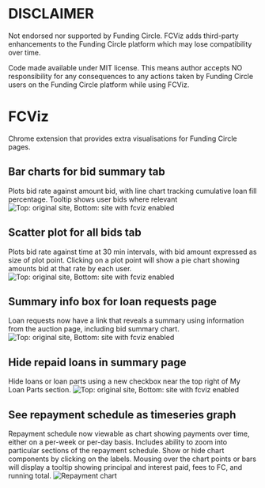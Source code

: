 # DISCLAIMER
Not endorsed nor supported by Funding Circle. FCViz adds third-party enhancements to the Funding Circle platform which may lose compatibility over time.

Code made available under MIT license.
This means author accepts NO responsibility for any consequences to any actions taken by Funding Circle users on the Funding Circle platform while using FCViz.

# FCViz
Chrome extension that provides extra visualisations for Funding Circle pages.

## Bar charts for bid summary tab
Plots bid rate against amount bid, with line chart tracking cumulative loan fill percentage.
Tooltip shows user bids where relevant
![Top: original site, Bottom: site with fcviz enabled](http://lonerifle.github.io/fcviz/fcviz.png)

## Scatter plot for all bids tab
Plots bid rate against time at 30 min intervals, with bid amount expressed as size of plot point.
Clicking on a plot point will show a pie chart showing amounts bid at that rate by each user.
![Top: original site, Bottom: site with fcviz enabled](http://lonerifle.github.io/fcviz/fcviz-all.png)

## Summary info box for loan requests page
Loan requests now have a link that reveals a summary using information from the auction page, including bid summary chart.
![Top: original site, Bottom: site with fcviz enabled](http://lonerifle.github.io/fcviz/fcviz-requests.png)

## Hide repaid loans in summary page
Hide loans or loan parts using a new checkbox near the top right of My Loan Parts section.
![Top: original site, Bottom: site with fcviz enabled](http://lonerifle.github.io/fcviz/fcviz-hiderepaid.png)

## See repayment schedule as timeseries graph
Repayment schedule now viewable as chart showing payments over time, either on a per-week or per-day basis. 
Includes ability to zoom into particular sections of the repayment schedule.
Show or hide chart components by clicking on the labels.
Mousing over the chart points or bars will display a tooltip showing principal and interest paid, fees to FC, 
and running total. 
![Repayment chart](http://lonerifle.github.io/fcviz/fcviz-repay.png)
